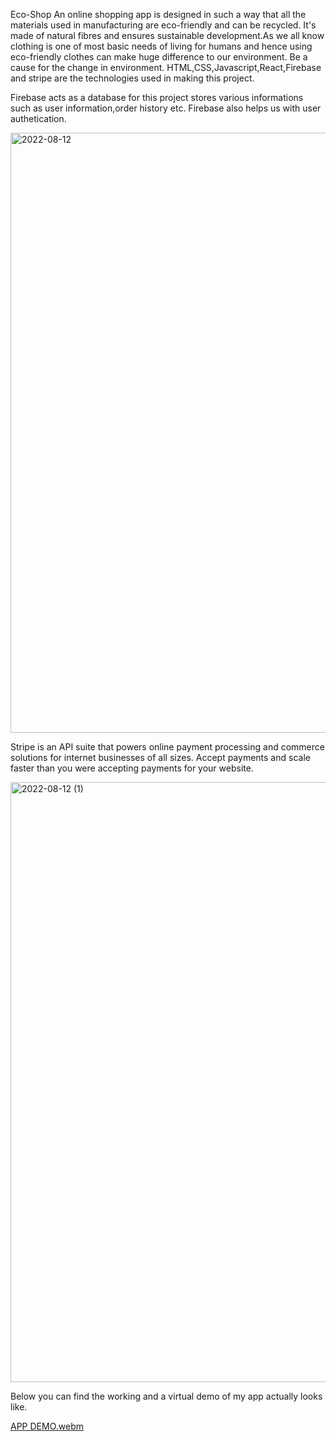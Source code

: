 Eco-Shop
An online shopping app is designed in such a way that all the materials used in manufacturing are eco-friendly and can be recycled. It's made of natural fibres and ensures sustainable development.As we all know clothing is one of most basic needs of living for humans and hence using eco-friendly clothes can make huge difference to our environment. Be a cause for the change in environment.
 HTML,CSS,Javascript,React,Firebase and stripe are the technologies used in making this project.

Firebase acts as a database for this project stores various informations such as user information,order history etc. Firebase also helps us with user authetication.


<img width="960" alt="2022-08-12" src="https://user-images.githubusercontent.com/92267617/184381224-ca218969-93be-496e-9879-437e6578eeea.png">

Stripe is an API suite that powers online payment processing and commerce solutions for internet businesses of all sizes. Accept payments and scale faster than you were accepting payments for your website.

<img width="960" alt="2022-08-12 (1)" src="https://user-images.githubusercontent.com/92267617/184381695-aebaeec7-2448-4d94-adc3-d20cc0219120.png">


Below you can find the working and a virtual demo of my app actually looks like.



[APP DEMO.webm](https://user-images.githubusercontent.com/92267617/184385784-b226677b-92f6-4bb5-a789-733bc7c1c2f7.webm)

